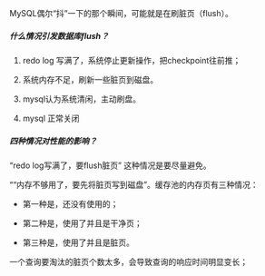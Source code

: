 MySQL偶尔“抖”一下的那个瞬间，可能就是在刷脏页（flush）。



##### 什么情况引发数据库flush？

1. redo log 写满了，系统停止更新操作，把checkpoint往前推；

2. 系统内存不足，刷新一些脏页到磁盘。
3. mysql认为系统清闲，主动刷盘。
4. mysql 正常关闭

##### 四种情况对性能的影响？

“redo log写满了，要flush脏页” 这种情况是要尽量避免。

““内存不够用了，要先将脏页写到磁盘”。缓存池的内存页有三种情况：

+ 第一种是，还没有使用的； 

+ 第二种是，使用了并且是干净页； 

+ 第三种是，使用了并且是脏页。

一个查询要淘汰的脏页个数太多，会导致查询的响应时间明显变长；